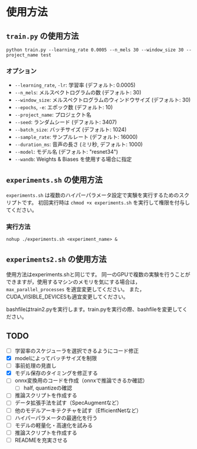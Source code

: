 # 使用方法
## `train.py` の使用方法
`python train.py --learning_rate 0.0005 --n_mels 30 --window_size 30 --project_name test`

### オプション

- `--learning_rate`, `-lr`: 学習率 (デフォルト: 0.0005)
- `--n_mels`: メルスペクトログラムの数 (デフォルト: 30)
- `--window_size`: メルスペクトログラムのウィンドウサイズ (デフォルト: 30)
- `--epochs`, `-e`: エポック数 (デフォルト: 10)
- `--project_name`: プロジェクト名
- `--seed`: ランダムシード (デフォルト: 3407)
- `--batch_size`: バッチサイズ (デフォルト: 1024)
- `--sample_rate`: サンプルレート (デフォルト: 16000)
- `--duration_ms`: 音声の長さ (ミリ秒, デフォルト: 1000)
- `--model`: モデル名 (デフォルト: "resnet34")
- `--wandb`: Weights & Biases を使用する場合に指定

## `experiments.sh` の使用方法

`experiments.sh` は複数のハイパーパラメータ設定で実験を実行するためのスクリプトです。
初回実行時は `chmod +x experiments.sh` を実行して権限を付与してください。

### 実行方法
`nohup ./experiments.sh <experiment_name> &`

## `experiments2.sh` の使用方法
使用方法はexperiments.shと同じです。
同一のGPUで複数の実験を行うことができますが，使用するマシンのメモリを気にする場合は，
`max_parallel_processes` を適宜変更してください。
また，CUDA_VISIBLE_DEVICESも適宜変更してください。

bashfileはtrain2.pyを実行します。train.pyを実行の際、bashfileを変更してください。


## TODO
- [ ] 学習率のスケジューラを選択できるようにコード修正
- [x] modelによってバッチサイズを制限
- [ ] 事前処理の見直し
- [x] モデル保存のタイミングを修正する
- [ ] onnx変換用のコードを作成（onnxで推論できるか確認）
  - [ ] half, quantizeの確認
- [ ] 推論スクリプトを作成する
- [ ] データ拡張手法を試す（SpecAugmentなど） 
- [ ] 他のモデルアーキテクチャを試す（EfficientNetなど）
- [ ] ハイパーパラメータの最適化を行う
- [ ] モデルの軽量化・高速化を試みる
- [ ] 推論スクリプトを作成する
- [ ] READMEを充実させる
